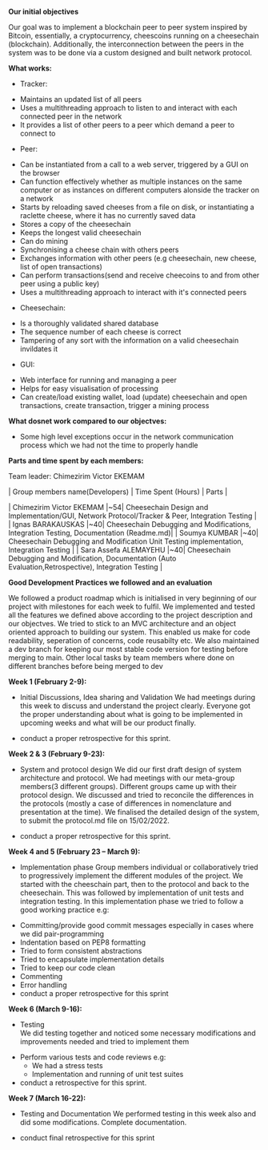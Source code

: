 **Our initial objectives**

Our goal was to implement a blockchain peer to peer system inspired by Bitcoin, essentially, a cryptocurrency, cheescoins running on a cheesechain (blockchain). Additionally, the interconnection between the peers in the system was to be done via a custom designed and built network protocol.

**What works:**

- Tracker:

* Maintains an updated list of all peers
* Uses a multithreading approach to listen to and interact with each connected peer in the network
* It provides a list of other peers to a peer which demand a peer to connect to

- Peer:

* Can be instantiated from a call to a web server, triggered by a GUI on the browser
* Can function effectively whether as multiple instances on the same computer or as instances on different computers alonside the tracker on a network
* Starts by reloading saved cheeses from a file on disk, or instantiating a raclette cheese, where it has no currently saved data
* Stores a copy of the cheesechain
* Keeps the longest valid cheesechain
* Can do mining
* Synchronising a cheese chain with others peers
* Exchanges information with other peers (e.g cheesechain, new cheese, list of open transactions)
* Can perform transactions(send and receive cheecoins to and from other peer using a public key)
* Uses a multithreading approach to interact with it's connected peers

- Cheesechain:

* Is a thoroughly validated shared database
* The sequence number of each cheese is correct
* Tampering of any sort with the information on a valid cheesechain invildates it

- GUI:

* Web interface for running and managing a peer
* Helps for easy visualisation of processing
* Can create/load existing wallet, load (update) cheesechain and open transactions, create transaction, trigger a mining process

**What dosnet work compared to our objectves:**

- Some high level exceptions occur in the network communication process which we had not the time to properly handle

**Parts and time spent by each members:**

Team leader: Chimezirim Victor EKEMAM

| Group members name(Developers) | Time Spent (Hours) | Parts |

| Chimezirim Victor EKEMAM |~54| Cheesechain Design and Implementation/GUI, Network Protocol/Tracker & Peer, Integration Testing |
| Ignas BARAKAUSKAS |~40| Cheesechain Debugging and Modifications, Integration Testing, Documentation (Readme.md)|
| Soumya KUMBAR |~40| Cheesechain Debugging and Modification Unit Testing implementation, Integration Testing |
| Sara Assefa ALEMAYEHU |~40| Cheesechain Debugging and Modification, Documentation (Auto Evaluation,Retrospective), Integration Testing |

**Good Development Practices we followed and an evaluation**

We followed a product roadmap which is initialised in very beginning of our project with milestones for each week to fulfil. We implemented and tested all the features we defined above according to the project description and our objectves. We tried to stick to an MVC architecture and an object oriented approach to building our system. This enabled us make for code readability, seperation of concerns, code reusabilty etc. We also maintained a dev branch for keeping our most stable code version for testing before merging to main. Other local tasks by team members where done on different branches before being merged to dev

**Week 1 (February 2-9):**

- Initial Discussions, Idea sharing and Validation
  We had meetings during this week to discuss and understand the project clearly. Everyone got the proper understanding about what is going to be implemented in upcoming weeks and what will be our product finally.

* conduct a proper retrospective for this sprint.

**Week 2 & 3 (February 9-23):**

- System and protocol design
  We did our first draft design of system architecture and protocol. We had meetings with our meta-group members(3 different groups). Different groups came up with their protocol design. We discussed and tried to reconcile the differences in the protocols (mostly a case of differences in nomenclature and presentation at the time). We finalised the detailed design of the system, to submit the protocol.md file on 15/02/2022.

* conduct a proper retrospective for this sprint.

**Week 4 and 5 (February 23 – March 9):**

- Implementation phase
  Group members individual or collaboratively tried to progressively implement the different modules of the project. We started with the cheeschain part, then to the protocol and back to the cheesechain. This was followed by implementation of unit tests and integration testing. In this implementation phase we tried to follow a good working practice e.g:

* Committing/provide good commit messages especially in cases where we did pair-programming
* Indentation based on PEP8 formatting
* Tried to form consistent abstractions
* Tried to encapsulate implementation details
* Tried to keep our code clean
* Commenting
* Error handling
* conduct a proper retrospective for this sprint

**Week 6 (March 9-16):**

- Testing  
  We did testing together and noticed some necessary modifications and improvements needed and tried to implement them

* Perform various tests and code reviews e.g:
  - We had a stress tests
  - Implementation and running of unit test suites
* conduct a retrospective for this sprint.

**Week 7 (March 16-22):**

- Testing and Documentation
  We performed testing in this week also and did some modifications. Complete documentation.

* conduct final retrospective for this sprint
